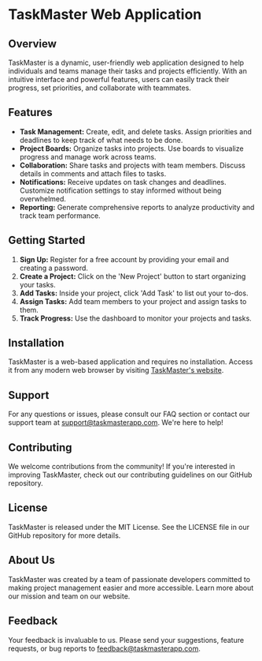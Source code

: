 # TaskMaster Web Application

## Overview

TaskMaster is a dynamic, user-friendly web application designed to help individuals and teams manage their tasks and projects efficiently. With an intuitive interface and powerful features, users can easily track their progress, set priorities, and collaborate with teammates.

## Features

- **Task Management:** Create, edit, and delete tasks. Assign priorities and deadlines to keep track of what needs to be done.
- **Project Boards:** Organize tasks into projects. Use boards to visualize progress and manage work across teams.
- **Collaboration:** Share tasks and projects with team members. Discuss details in comments and attach files to tasks.
- **Notifications:** Receive updates on task changes and deadlines. Customize notification settings to stay informed without being overwhelmed.
- **Reporting:** Generate comprehensive reports to analyze productivity and track team performance.

## Getting Started

1. **Sign Up:** Register for a free account by providing your email and creating a password.
2. **Create a Project:** Click on the 'New Project' button to start organizing your tasks.
3. **Add Tasks:** Inside your project, click 'Add Task' to list out your to-dos.
4. **Assign Tasks:** Add team members to your project and assign tasks to them.
5. **Track Progress:** Use the dashboard to monitor your projects and tasks.

## Installation

TaskMaster is a web-based application and requires no installation. Access it from any modern web browser by visiting [TaskMaster's website](http://www.taskmasterapp.com).

## Support

For any questions or issues, please consult our FAQ section or contact our support team at support@taskmasterapp.com. We're here to help!

## Contributing

We welcome contributions from the community! If you're interested in improving TaskMaster, check out our contributing guidelines on our GitHub repository.

## License

TaskMaster is released under the MIT License. See the LICENSE file in our GitHub repository for more details.

## About Us

TaskMaster was created by a team of passionate developers committed to making project management easier and more accessible. Learn more about our mission and team on our website.

## Feedback

Your feedback is invaluable to us. Please send your suggestions, feature requests, or bug reports to feedback@taskmasterapp.com.

